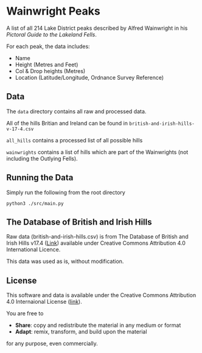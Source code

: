 # Wainwright Peaks

A list of all 214 Lake District peaks described by Alfred Wainwright in his _Pictoral Guide to the Lakeland Fells_.  

For each peak, the data includes:

- Name
- Height (Metres and Feet)
- Col & Drop heights (Metres)
- Location (Latitude/Longitude, Ordnance Survey Reference)

## Data

The `data` directory contains all raw and processed data.

All of the hills Britian and Ireland can be found in `british-and-irish-hills-v-17-4.csv`

`all_hills` contains a processed list of all possible hills

`wainwrights` contains a list of hills which are part of the Wainwrights (not including the Outlying Fells).

## Running the Data

Simply run the following from the root directory

```python3 ./src/main.py```

## The Database of British and Irish Hills

Raw data (british-and-irish-hills.csv) is from The Database of British and Irish Hills v17.4 ([Link](http://www.hills-database.co.uk/downloads.html)) available under Creative Commons Attribution 4.0 International Licence.

This data was used as is, without modification.

## License

This software and data is available under the Creative Commons Attribution 4.0 Internaional License ([link](https://creativecommons.org/licenses/by/4.0/)).

You are free to

- **Share**: copy and redistribute the material in any medium or format
- **Adapt**: remix, transform, and build upon the material

for any purpose, even commercially. 